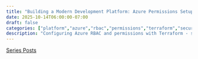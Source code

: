 ```yaml
---
title: "Building a Modern Development Platform: Azure Permissions Setup with Terraform 🔒"
date: 2025-10-14T06:00:00-07:00
draft: false
categories: ["platform","azure","rbac","permissions","terraform","security"]
description: "Configuring Azure RBAC and permissions with Terraform - setting up role assignments, service principals, managed identities, and access control patterns"
---
```


[Series Posts](https://brianpsheridan.com/categories.html#platform)

